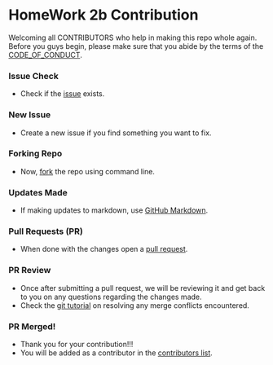 # HomeWork 2b Contribution

Welcoming all CONTRIBUTORS who help in making this repo whole again.
Before you guys begin, please make sure that you abide by the terms of the [CODE_OF_CONDUCT](https://github.com/bradley-erickson/f21-se-hw2b/blob/main/CODE_OF_CONDUCT.md).

### Issue Check
- Check if the [issue](https://github.com/bradley-erickson/f21-se-hw2b/issues) exists.

### New Issue
- Create a new issue if you find something you want to fix.

### Forking Repo
- Now, [fork](https://docs.github.com/en/get-started/quickstart/fork-a-repo#fork-an-example-repository) the repo using command line.

### Updates Made
- If making updates to markdown, use [GitHub Markdown](https://github.com/github/docs/blob/main/contributing/content-markup-reference.md).

### Pull Requests (PR)
- When done with the changes open a [pull request](https://github.com/bradley-erickson/f21-se-hw2b/pulls).

### PR Review
- Once after submitting a pull request, we will be reviewing it and get back to you on any questions regarding the changes made.
- Check the [git tutorial](https://lab.github.com/githubtraining/managing-merge-conflicts) on resolving any merge conflicts encountered.

### PR Merged!
- Thank you for your contribution!!!
- You will be added as a contributor in the [contributors list](https://github.com/bradley-erickson/f21-se-hw2b/graphs/contributors).

